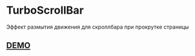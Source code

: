# TurboScrollBar

Эффект размытия движения для скроллбара при прокрутке страницы

## [DEMO](https://neyasbltb88.github.io/TurboScrollBar/)
